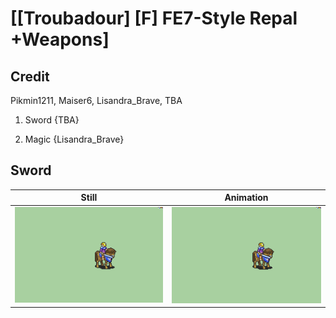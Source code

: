 # [\[Troubadour\] \[F\] FE7-Style Repal +Weapons]

## Credit

Pikmin1211, Maiser6, Lisandra_Brave, TBA

1. Sword {TBA}

6. Magic {Lisandra_Brave}
	
## Sword

| Still | Animation |
| :---: | :-------: |
| ![Sword still](./Sword_000.png) | ![Sword animation](./Sword.gif) |

